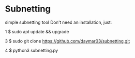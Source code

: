# Subnetting
simple subnetting tool
Don't need an installation, just:

  1 $ sudo apt update && upgrade

  3 $ sudo git clone https://github.com/daymar03/subnetting.git

  4 $ python3 subnetting.py


